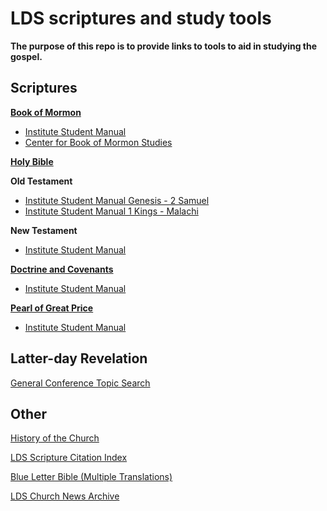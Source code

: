 # LDS scriptures and study tools

**The purpose of this repo is to provide links to tools to aid in studying the gospel.**

## Scriptures
**[Book of Mormon](https://www.lds.org/scriptures/bofm")**  
* [Institute Student Manual](https://www.lds.org/manual/book-of-mormon-student-manual?lang=eng)
* [Center for Book of Mormon Studies](http://willes.mi.byu.edu/)

**[Holy Bible](https://www.lds.org/scriptures/bible?lang=eng)**  

**Old Testament**  
* [Institute Student Manual Genesis - 2 Samuel](https://www.lds.org/manual/old-testament-student-manual-genesis-2-samuel?lang=eng)
* [Institute Student Manual 1 Kings - Malachi](https://www.lds.org/manual/old-testament-student-manual-kings-malachi?lang=eng)

**New Testament**  
* [Institute Student Manual](https://www.lds.org/manual/new-testament-student-manual?lang=eng)

**[Doctrine and Covenants](https://www.lds.org/scriptures/dc-testament?lang=eng)**
* [Institute Student Manual](https://www.lds.org/manual/doctrine-and-covenants-student-manual?lang=eng)

**[Pearl of Great Price](https://www.lds.org/scriptures/pgp?lang=eng)**
* [Institute Student Manual](https://www.lds.org/manual/the-pearl-of-great-price-student-manual?lang=eng)

## Latter-day Revelation

[General Conference Topic Search](https://www.lds.org/general-conference?lang=eng)

## Other

[History of the Church](https://byustudies.byu.edu/history-of-the-church)

[LDS Scripture Citation Index](http://scriptures.byu.edu/)

[Blue Letter Bible (Multiple Translations)](https://www.blueletterbible.org/)

[LDS Church News Archive](http://www.ldschurchnewsarchive.com/home/)
